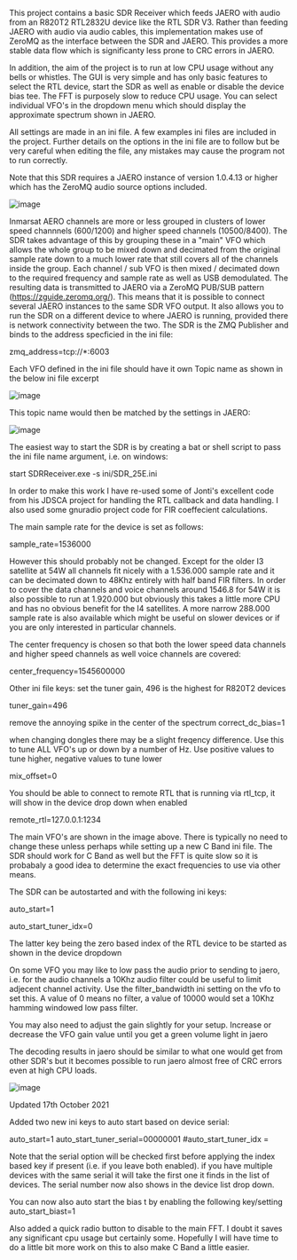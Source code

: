 This project contains a basic SDR Receiver which feeds JAERO with audio from an R820T2 RTL2832U device like the RTL SDR V3. Rather than feeding JAERO with audio via audio cables, this implementation makes use of ZeroMQ as the interface between the SDR and JAERO. This provides a more stable data flow which is significanty less prone to CRC errors in JAERO. 

In addition, the aim of the project is to run at low CPU usage without any bells or whistles. The GUI is very simple and has only basic features to select the RTL device, start the SDR as well as enable or disable the device bias tee. The FFT is purposely slow to reduce CPU usage. You can select individual VFO's in the dropdown menu which should display the approximate spectrum shown in JAERO.

All settings are made in an ini file. A few examples ini files are included in the project. Further details on the options in the ini file are to follow but be very careful when editing the file, any mistakes may cause the program not to run correctly. 

Note that this SDR requires a JAERO instance of version 1.0.4.13 or higher which has the ZeroMQ audio source options included.

![image](https://user-images.githubusercontent.com/31091871/126459963-0726ea9d-3d03-40b8-ae90-45676c3c21b1.png)

Inmarsat AERO channels are more or less grouped in clusters of lower speed channnels (600/1200) and higher speed channels (10500/8400). The SDR takes advantage of this by grouping these in a "main" VFO which allows the whole group to be mixed down and decimated from the original sample rate down to a much lower rate that still covers all of the channels inside the group. Each channel / sub VFO is then mixed / decimated down to the required frequency and sample rate as well as USB demodulated. The resulting data is transmitted to JAERO via a ZeroMQ PUB/SUB pattern (https://zguide.zeromq.org/). This means that it is possible to connect several JAERO instances to the same SDR VFO output. It also allows you to run the SDR on a different device to where JAERO is running, provided there is network connectivity between the two. The SDR is the ZMQ Publisher and binds to the address specficied in the ini file:

zmq_address=tcp://*:6003  

Each VFO defined in the ini file should have it own Topic name as shown in the below ini file excerpt

![image](https://user-images.githubusercontent.com/31091871/126470644-0c8b4030-8096-4c58-80e9-549bec89e0db.png)

This topic name would then be matched by the settings in JAERO:

![image](https://user-images.githubusercontent.com/31091871/126470450-cf25d78e-f123-4878-8ab8-16693719cc22.png)

The easiest way to start the SDR is by creating a bat or shell script to pass the ini file name argument, i.e. on windows:

start SDRReceiver.exe -s ini/SDR_25E.ini

In order to make this work I have re-used some of Jonti's excellent code from his JDSCA project for handling the RTL callback and data handling. I also used some gnuradio project code for FIR coeffecient calculations. 

The main sample rate for the device is set as follows:

sample_rate=1536000

However this should probably not be changed. Except for the older I3 satellite at 54W all channels fit nicely with a 1.536.000 sample rate and it can be decimated down to 48Khz entirely with half band FIR filters. In order to cover the data channels and voice channels around 1546.8 for 54W it is also possible to run at 1.920.000 but obviously this takes a little more CPU and has no obvious benefit for the I4 satellites. A more narrow 288.000 sample rate is also available which might be useful on slower devices or if you are only interested in particular channels. 

The center frequency is chosen so that both the lower speed data channels and higher speed channels as well voice channels are covered:

center_frequency=1545600000

Other ini file keys:
set the tuner gain, 496 is the highest for R820T2 devices

tuner_gain=496

remove the annoying spike in the center of the spectrum
correct_dc_bias=1

when changing dongles there may be a slight freqency difference. Use this to tune ALL VFO's up or down by a number of Hz. Use positive values to tune higher, negative values to tune lower

mix_offset=0

You should be able to connect to remote RTL that is running via rtl_tcp, it will show in the device drop down when enabled

remote_rtl=127.0.0.1:1234

The main VFO's are shown in the image above. There is typically no need to change these unless perhaps while setting up a new C Band ini file. The SDR should work for C Band as well but the FFT is quite slow so it is probabaly a good idea to determine the exact frequencies to use via other means.

The SDR can be autostarted and with the following ini keys:

auto_start=1

auto_start_tuner_idx=0

The latter key being the zero based index of the RTL device to be started as shown in the device dropdown

On some VFO you may like to low pass the audio prior to sending to jaero, i.e. for the audio channels a 10Khz audio filter could be useful to limit adjecent channel activity. Use the filter_bandwidth ini setting on the vfo to set this. A value of 0 means no filter, a value of 10000 would set a 10Khz hamming windowed low pass filter.

You may also need to adjust the gain slightly for your setup. Increase or decrease the VFO gain value until you get a green volume light in jaero 

The decoding results in jaero should be similar to what one would get from other SDR's but it becomes possible to run jaero almost free of CRC errors even at high CPU loads.


![image](https://user-images.githubusercontent.com/31091871/126675321-a9fb3c35-ec5b-4b5b-972d-512ac160d65f.png)

Updated 17th October 2021

Added two new ini keys to auto start based on device serial:

auto_start=1
auto_start_tuner_serial=00000001
#auto_start_tuner_idx = 

Note that the serial option will be checked first before applying the index based key if present (i.e. if you leave both enabled). if you have multiple devices with the same serial it will take the first one it finds in the list of devices. The serial number now also shows in the device list drop down.

You can now also auto start the bias t by enabling the following key/setting
auto_start_biast=1

Also added a quick radio button to disable to the main FFT. I doubt it saves any significant cpu usage but certainly some. Hopefully I will have time to do a little bit more work on this to also make C Band a little easier.


